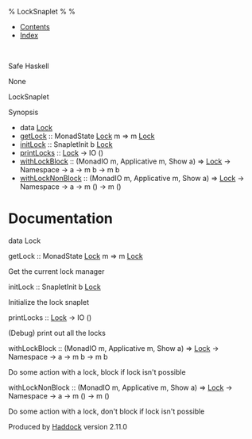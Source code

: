 % LockSnaplet
% 
% 

-   [Contents](index.html)
-   [Index](doc-index.html)

 

Safe Haskell

None

LockSnaplet

Synopsis

-   data [Lock](#t:Lock)
-   [getLock](#v:getLock) :: MonadState [Lock](LockSnaplet.html#t:Lock)
    m =\> m [Lock](LockSnaplet.html#t:Lock)
-   [initLock](#v:initLock) :: SnapletInit b
    [Lock](LockSnaplet.html#t:Lock)
-   [printLocks](#v:printLocks) :: [Lock](LockSnaplet.html#t:Lock) -\>
    IO ()
-   [withLockBlock](#v:withLockBlock) :: (MonadIO m, Applicative m, Show
    a) =\> [Lock](LockSnaplet.html#t:Lock) -\> Namespace -\> a -\> m b
    -\> m b
-   [withLockNonBlock](#v:withLockNonBlock) :: (MonadIO m, Applicative
    m, Show a) =\> [Lock](LockSnaplet.html#t:Lock) -\> Namespace -\> a
    -\> m () -\> m ()

Documentation
=============

data Lock

getLock :: MonadState [Lock](LockSnaplet.html#t:Lock) m =\> m
[Lock](LockSnaplet.html#t:Lock)

Get the current lock manager

initLock :: SnapletInit b [Lock](LockSnaplet.html#t:Lock)

Initialize the lock snaplet

printLocks :: [Lock](LockSnaplet.html#t:Lock) -\> IO ()

(Debug) print out all the locks

withLockBlock :: (MonadIO m, Applicative m, Show a) =\>
[Lock](LockSnaplet.html#t:Lock) -\> Namespace -\> a -\> m b -\> m b

Do some action with a lock, block if lock isn't possible

withLockNonBlock :: (MonadIO m, Applicative m, Show a) =\>
[Lock](LockSnaplet.html#t:Lock) -\> Namespace -\> a -\> m () -\> m ()

Do some action with a lock, don't block if lock isn't possible

Produced by [Haddock](http://www.haskell.org/haddock/) version 2.11.0
